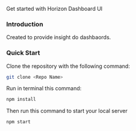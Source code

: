 Get started with Horizon Dashboard UI

### Introduction
Created to provide insight do dashbaords.

### Quick Start

Clone the repository with the following command:

```bash
git clone <Repo Name>
```

Run in terminal this command:

```bash
npm install
```

Then run this command to start your local server

```bash
npm start
```
